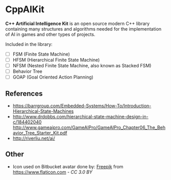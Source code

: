# CppAIKit
**C++ Artificial Intelligence Kit** is an open source modern C++ library containing many structures and algorithms needed for the implementation of AI in games and other types of projects.

Included in the library:
* [ ] FSM (Finite State Machine)
* [ ] HFSM (Hierarchical Finite State Machine)
* [ ] NFSM (Nested Finite State Machine, also known as Stacked FSM)
* [ ] Behavior Tree
* [ ] GOAP (Goal Oriented Action Planning)

## References
* https://barrgroup.com/Embedded-Systems/How-To/Introduction-Hierarchical-State-Machines
* http://www.drdobbs.com/hierarchical-state-machine-design-in-c/184402040
http://www.gameaipro.com/GameAIPro/GameAIPro_Chapter06_The_Behavior_Tree_Starter_Kit.pdf
* http://riverliu.net/ai/

## Other
* Icon used on Bitbucket avatar done by: [Freepik](http://www.freepik.com) from https://www.flaticon.com - _CC 3.0 BY_